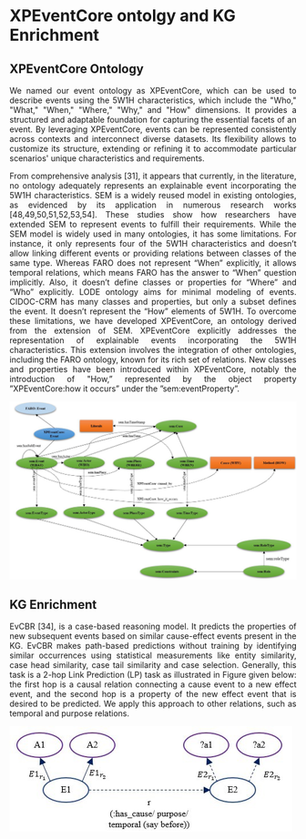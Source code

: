 # XPEventCore ontolgy and KG Enrichment
## XPEventCore Ontology
<p align="justify"> We named our event ontology as XPEventCore, which can be used to describe events using the 5W1H characteristics, which include the "Who," "What," "When," "Where," "Why," and "How" dimensions.  It provides a structured and adaptable foundation for capturing the essential facets of an event. By leveraging XPEventCore, events can be represented consistently  across contexts and interconnect diverse datasets. Its flexibility allows to customize its structure, extending or refining it to accommodate particular scenarios' unique characteristics and requirements. </p>
<p align="justify">From comprehensive analysis [31], it appears that currently, in the literature, no ontology adequately represents an explainable event incorporating the 5W1H characteristics. SEM is a widely reused model in existing ontologies, as evidenced by its application in numerous research works [48,49,50,51,52,53,54]. These studies show how researchers have extended SEM to represent events to fulfill their requirements. While the SEM model is widely used in many ontologies, it has some limitations. For instance, it only represents four of the 5W1H characteristics and doesn’t allow linking different events or providing relations between classes of the same type. Whereas FARO does not represent “When” explicitly, it allows temporal relations, which means FARO has the answer to “When” question implicitly. Also, it doesn’t define classes or properties for “Where” and “Who” explicitly. LODE ontology aims for minimal modeling of events. CIDOC-CRM has many classes and properties, but only a subset defines the event. It doesn’t represent the “How” elements of 5W1H. To overcome these limitations, we have developed XPEventCore, an ontology derived from the extension of SEM. XPEventCore explicitly addresses the representation of explainable events incorporating the 5W1H characteristics. This extension involves the integration of other ontologies, including the FARO ontology, known for its rich set of relations. New classes and properties have been introduced within XPEventCore, notably the introduction of "How,” represented by the object property ”XPEventCore:how it occurs” under the ”sem:eventProperty”.</p>

![alt text](https://github.com/rpiryani/xpEventCore/blob/main/image/Ontology.JPG?raw=true)

## KG Enrichment
<p align="justify"> EvCBR [34], is a case-based reasoning model. It predicts the properties of new subsequent events based on similar cause-effect events present in the KG. EvCBR makes
path-based predictions without training by identifying similar occurrences using statistical measurements like entity similarity, case head similarity, case tail similarity and case selection. Generally, this task is a 2-hop Link Prediction (LP) task as illustrated in Figure given below: the first hop is a causal relation connecting a cause event to a new effect event, and the second hop is a property of the new effect event that is desired to be predicted. We apply this approach to other relations, such as temporal and purpose relations. </p>

![alt text](https://github.com/rpiryani/xpEventCore/blob/main/image/problem_statement.jpg?raw=true)
